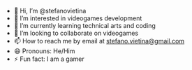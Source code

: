 - 👋 Hi, I’m @stefanovietina
- 👀 I’m interested in videogames development
- 🌱 I’m currently learning technical arts and coding
- 💞️ I’m looking to collaborate on videogames
- 📫 How to reach me by email at stefano.vietina@gmail.com
- 😄 Pronouns: He/Him
- ⚡ Fun fact: I am a gamer

<!---
stefanovietina/stefanovietina is a ✨ special ✨ repository because its `README.md` (this file) appears on your GitHub profile.
You can click the Preview link to take a look at your changes.
--->
